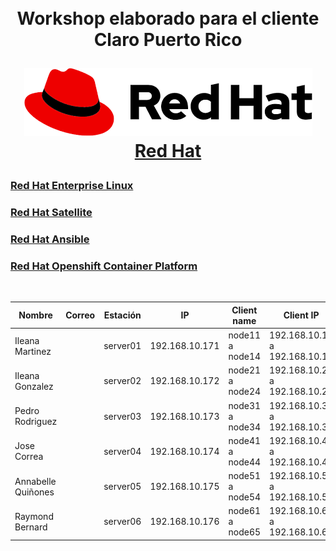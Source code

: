 <h1><p align="center">
<br>Workshop elaborado para el cliente Claro Puerto Rico
<p align="center"><img src="https://raw.githubusercontent.com/workshopopennova/tecnologiasredhat/master/images/rh001.png" alt="IDM logo">
<br><a href="https://www.redhat.com"><strong>Red Hat</strong></a>
<br>
</p>
</h1>

<h3><a href="wiki/rhel">Red Hat Enterprise Linux</a></h3>

<h3><a href="wiki/sat">Red Hat Satellite</a></h3>

<h3><a href="wiki/ans">Red Hat Ansible</a></h3>

<h3><a href="wiki/os">Red Hat Openshift Container Platform</a></h3>

<br>

| Nombre | Correo | Estación | IP | Client name | Client IP | User |
| --- | --- | --- | --- | --- | --- | --- |
|Ileana Martinez  |     | server01  | 192.168.10.171| node11 a node14 | 192.168.10.11 a 192.168.10.14 |  imartinez |
|Ileana Gonzalez  |     | server02  | 192.168.10.172| node21 a node24 | 192.168.10.21 a 192.168.10.24 |  igonzales |
|Pedro Rodriguez    |     | server03  | 192.168.10.173| node31 a node34 | 192.168.10.31 a 192.168.10.34 | prodriguez |
|Jose Correa     |     | server04  | 192.168.10.174| node41 a node44 | 192.168.10.41 a 192.168.10.44 |  jcorrea|
|Annabelle Quiñones     |     | server05  | 192.168.10.175| node51 a node54 | 192.168.10.51 a 192.168.10.54 | aquinones|
|Raymond Bernard     |     | server06  | 192.168.10.176| node61 a node65 | 192.168.10.61 a 192.168.10.64 |  rbernard|

